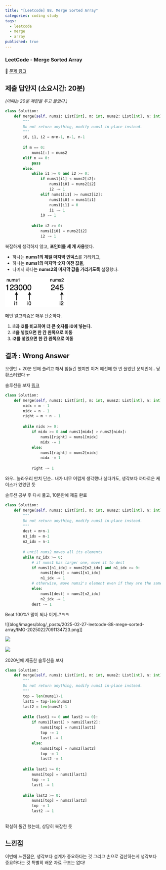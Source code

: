 ```yaml
---
title: "[Leetcode] 88. Merge Sorted Array"
categories: coding study
tags:
  - leetcode
  - merge
  - array
published: true
---
```

### LeetCode - Merge Sorted Array
🔗 [문제 링크](https://leetcode.com/problems/merge-sorted-array/description/)
## **제출 답안지 (소요시간: 20분)**

_(이때는 20분 제한을 두고 풀었다.)_

```python
class Solution:
    def merge(self, nums1: List[int], m: int, nums2: List[int], n: int) -> None:
        """
        Do not return anything, modify nums1 in-place instead.
        """
        i0, i1, i2 = m+n-1, m-1, n-1

        if m == 0:
            nums1[:] = nums2
        elif n == 0:
            pass
        else:
            while i1 >= 0 and i2 >= 0:
                if nums1[i1] < nums2[i2]:
                    nums1[i0] = nums2[i2] 
                    i2 -= 1
                elif nums1[i1] >= nums2[i2]:
                    nums1[i0] = nums1[i1] 
                    nums1[i1] = 0
                    i1 -= 1
                i0 -= 1
            
            while i2 >= 0:
                nums1[i0] = nums2[i2]
                i2 -= 1
```

복잡하게 생각하지 않고, **포인터를 세 개 사용**했다.

- 하나는 **nums1의 제일 마지막 인덱스**를 가리키고,
- 하나는 **nums1의 마지막 숫자 이전 값을**,
- 나머지 하나는 **nums2의 마지막 값을 가리키도록** 설정했다.

<img src="images/blog/_posts/2025-02-26-leetcode-88-mege-sorted-array/IMG-20250226092629238.png" width="200">

메인 알고리즘은 매우 단순하다.

1. **i1과 i2를 비교하여 더 큰 숫자를 i0에 넣는다.**
2. **i1을 넣었으면 한 칸 왼쪽으로 이동**
3. **i2를 넣었으면 한 칸 왼쪽으로 이동**

## 결과 : Wrong Answer

오랜만 + 20분 안에 풀려고 해서 힘들긴 했지만
이거 예전에 한 번 풀었던 문제인데.. 당황스러웠다 ㅠ

솔루션을 보자 [링크](https://leetcode.com/problems/merge-sorted-array/solutions/5714203/video-simple-solution-coding-exercise)

```python
class Solution:
    def merge(self, nums1: List[int], m: int, nums2: List[int], n: int) -> None:
        midx = m - 1
        nidx = n - 1 
        right = m + n - 1

        while nidx >= 0:
            if midx >= 0 and nums1[midx] > nums2[nidx]:
                nums1[right] = nums1[midx]
                midx -= 1
            else:
                nums1[right] = nums2[nidx]
                nidx -= 1

            right -= 1
```

와우.. 놀라우리 만치 단순..
내가 너무 어렵게 생각했나 싶다가도, 생각보다 까다로운 케이스가 있었던 듯

솔루션 공부 후 다시 풀고, 10분만에 제출 완료

```python
class Solution:
    def merge(self, nums1: List[int], m: int, nums2: List[int], n: int) -> None:
        """
        Do not return anything, modify nums1 in-place instead.
        """
        dest = m+n-1
        n1_idx = m-1
        n2_idx = n-1
        
        # until nums2 moves all its elements
        while n2_idx >= 0:
            # if nums1 has larger one, move it to dest
            if nums1[n1_idx] > nums2[n2_idx] and n1_idx >= 0:
                nums1[dest] = nums1[n1_idx]
                n1_idx -= 1
            # otherwise, move nums2's element even if they are the same
            else:
                nums1[dest] = nums2[n2_idx]
                n2_idx -= 1
            dest -= 1
```

Beat 100%? 말이 되나 이게..?ㅋㅋ

![[blog/images/blog/_posts/2025-02-27-leetcode-88-mege-sorted-array/IMG-20250227091134723.png]]

![](blog/images/blog/_posts/2025-02-27-leetcode-88-mege-sorted-array/IMG-20250227091134723.png)

<img src="blog/images/blog/_posts/2025-02-27-leetcode-88-mege-sorted-array/IMG-20250227091134723.png" width="600">


2020년에 제출한 솔루션을 보자

```python
class Solution:
    def merge(self, nums1: List[int], m: int, nums2: List[int], n: int) -> None:
        """
        Do not return anything, modify nums1 in-place instead.
        """
        top = len(nums1)-1
        last1 = top-len(nums2)
        last2 = len(nums2)-1
        
        while (last1 >= 0 and last2 >= 0):
            if nums1[last1] > nums2[last2]:
                nums1[top] = nums1[last1]
                top -= 1 
                last1 -= 1 
            else:    
                nums1[top] = nums2[last2]
                top -= 1 
                last2 -= 1 
        
        while last1 >= 0:
            nums1[top] = nums1[last1]
            top -= 1 
            last1 -= 1 
            
        while last2 >= 0:
            nums1[top] = nums2[last2]
            top -= 1 
            last2 -= 1 
         
```

확실히 풀긴 했는데, 상당히 복잡한 듯

## 느낀점
이번에 느낀점은, 생각보다 설계가 중요하다는 것
그리고 손으로 검산하는게 생각보다 중요하다는 것
특별히 배운 자료 구조는 없다!